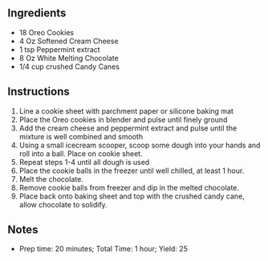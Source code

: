 ## Ingredients
+ 18 Oreo Cookies
+ 4 Oz Softened Cream Cheese
+ 1 tsp Peppermint extract
+ 8 Oz White Melting Chocolate
+ 1/4 cup crushed Candy Canes

## Instructions
1. Line a cookie sheet with parchment paper or silicone baking mat
2. Place the Oreo cookies in blender and pulse until finely ground
3. Add the cream cheese and peppermint extract and pulse until the mixture is well combined and smooth
4. Using a small icecream scooper, scoop some dough into your hands and roll into a ball. Place on cookie sheet.
5. Repeat steps 1-4 until all dough is used
6. Place the cookie balls in the freezer until well chilled, at least 1 hour.
7. Melt the chocolate.
8. Remove cookie balls from freezer and dip in the melted chocolate.
9. Place back onto baking sheet and top with the crushed candy cane, allow chocolate to solidify.

## Notes
+ Prep time: 20 minutes; Total Time: 1 hour; Yield: 25